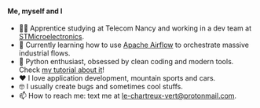 #### Me, myself and I

- 👨‍🎓 Apprentice studying at Telecom Nancy and working in a dev team at [STMicroelectronics](https://www.st.com).
- 🌱 Currently learning how to use [Apache Airflow](https://airflow.apache.org/) to orchestrate massive industrial flows.
- 🐍 Python enthusiast, obsessed by clean coding and modern tools. Check [my tutorial about it](https://github.com/le-chartreux/modern-python)!
- ❤️ I love application development, mountain sports and cars.
- 🤓 I usually create bugs and sometimes cool stuffs.
- 📫 How to reach me: text me at [le-chartreux-vert@protonmail.com](mailto:le-chartreux-vert@protonmail.com).

